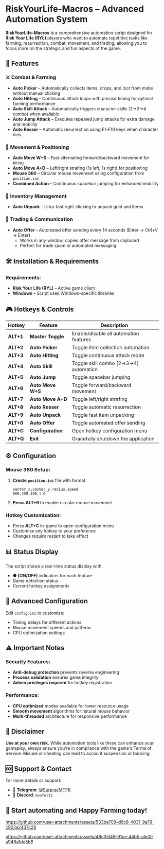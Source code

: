# RiskYourLife-Macros – Advanced Automation System

**RiskYourLife-Macros** is a comprehensive automation script designed for **Risk Your Life (RYL)** players who want to automate repetitive tasks like farming, resurrection, combat, movement, and trading, allowing you to focus more on the strategic and fun aspects of the game.

## 🚀 Features

### ⚔️ **Combat & Farming**
- **Auto Picker** – Automatically collects items, drops, and loot from mobs without manual clicking
- **Auto Hitting** – Continuous attack loops with precise timing for optimal farming performance
- **Auto Skill Attack** – Automatically triggers character skills (2→3→4 combo) when available
- **Auto Jump Attack** – Executes repeated jump attacks for extra damage and mobility
- **Auto Resser** – Automatic resurrection using F1-F10 keys when character dies

### 🏃 **Movement & Positioning**
- **Auto Move W+S** – Fast alternating forward/backward movement for kiting
- **Auto Move A+D** – Left/right strafing (1s left, 1s right) for positioning
- **Mouse 360** – Circular mouse movement using configuration from `position.ini`
- **Combined Action** – Continuous spacebar jumping for enhanced mobility

### 🎒 **Inventory Management**
- **Auto Unpack** – Ultra-fast right-clicking to unpack gold and items

### 💬 **Trading & Communication**
- **Auto Offer** – Automated offer sending every 14 seconds (Enter → Ctrl+V → Enter)
  - Works in any window, copies offer message from clipboard
  - Perfect for trade spam or automated messaging

## 🛠️ Installation & Requirements

### Requirements:
- **Risk Your Life (RYL)** – Active game client
- **Windows** – Script uses Windows-specific libraries

## 🎮 Hotkeys & Controls

| Hotkey | Feature | Description |
|--------|---------|-------------|
| **ALT+1** | **Master Toggle** | Enable/disable all automation features |
| **ALT+2** | **Auto Picker** | Toggle item collection automation |
| **ALT+3** | **Auto Hitting** | Toggle continuous attack mode |
| **ALT+4** | **Auto Skill** | Toggle skill combo (2→3→4) automation |
| **ALT+5** | **Auto Jump** | Toggle spacebar jumping |
| **ALT+6** | **Auto Move W+S** | Toggle forward/backward movement |
| **ALT+7** | **Auto Move A+D** | Toggle left/right strafing |
| **ALT+8** | **Auto Resser** | Toggle automatic resurrection |
| **ALT+9** | **Auto Unpack** | Toggle fast item unpacking |
| **ALT+0** | **Auto Offer** | Toggle automated offer sending |
| **ALT+C** | **Configuration** | Open hotkey configuration menu |
| **ALT+Q** | **Exit** | Gracefully shutdown the application |

## ⚙️ Configuration

### Mouse 360 Setup:
1. **Create `position.ini`** file with format:
   ```
   center_x,center_y,radius,speed
   500,300,100,1.0
   ```
2. **Press ALT+9** to enable circular mouse movement

### Hotkey Customization:
- Press **ALT+C** in-game to open configuration menu
- Customize any hotkey to your preference
- Changes require restart to take effect

## 📊 Status Display

The script shows a real-time status display with:
- ● **[ON/OFF]** indicators for each feature
- Game detection status
- Current hotkey assignments

## 🔧 Advanced Configuration

Edit `config.ini` to customize:
- Timing delays for different actions
- Mouse movement speeds and patterns
- CPU optimization settings

## ⚠️ Important Notes

### Security Features:
- **Anti-debug protection** prevents reverse engineering
- **Process validation** ensures game integrity
- **Admin privileges required** for hotkey registration

### Performance:
- **CPU optimized** modes available for lower resource usage
- **Smooth movement** algorithms for natural mouse behavior
- **Multi-threaded** architecture for responsive performance

## 📃 Disclaimer

**Use at your own risk.** While automation tools like these can enhance your gameplay, always ensure you're in compliance with the game's Terms of Service. Misuse or cheating can lead to account suspension or banning.

## 🆘 Support & Contact

For more details or support:
- 🧵 **Telegram**: [@SurprseMTFK](https://t.me/@SurprseMTFK)
- 💬 **Discord**: `kwafeltz`

## 🚀 **Start automating and Happy Farming today!**

https://github.com/user-attachments/assets/533ba709-d6c8-4031-9a79-c922a2437c29

https://github.com/user-attachments/assets/48c35f49-91ce-44b5-a5d0-a94ffa1de5b6
